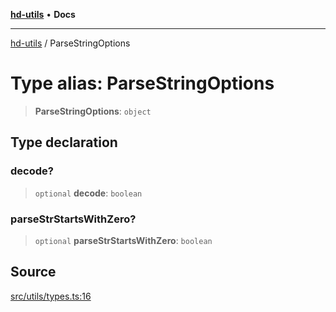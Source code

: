 [**hd-utils**](../README.md) • **Docs**

***

[hd-utils](../globals.md) / ParseStringOptions

# Type alias: ParseStringOptions

> **ParseStringOptions**: `object`

## Type declaration

### decode?

> `optional` **decode**: `boolean`

### parseStrStartsWithZero?

> `optional` **parseStrStartsWithZero**: `boolean`

## Source

[src/utils/types.ts:16](https://github.com/AhmadHddad/h-utils/blob/5c76ff5de068cee019fc632d9da2e395721bb48f/src/utils/types.ts#L16)
